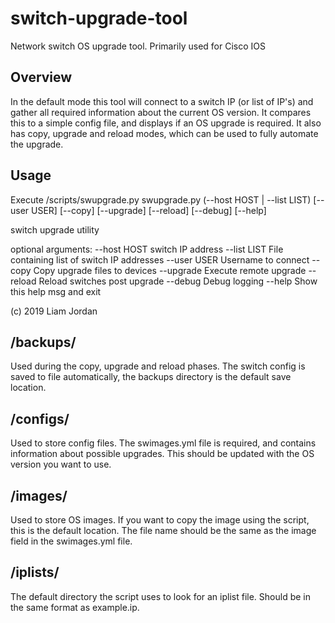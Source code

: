 # switch-upgrade-tool
Network switch OS upgrade tool. Primarily used for Cisco IOS

## Overview
In the default mode this tool will connect to a switch IP (or list of IP's) and gather all required information about the current OS version. It compares this to a simple config file, and displays if an OS upgrade is required. It also has copy, upgrade and reload modes, which can be used to fully automate the upgrade.

## Usage
Execute /scripts/swupgrade.py
swupgrade.py (--host HOST | --list LIST) [--user USER] [--copy]
                    [--upgrade] [--reload] [--debug] [--help]

switch upgrade utility

optional arguments:
  --host HOST  switch IP address
  --list LIST  File containing list of switch IP addresses
  --user USER  Username to connect
  --copy       Copy upgrade files to devices
  --upgrade    Execute remote upgrade
  --reload     Reload switches post upgrade
  --debug      Debug logging
  --help       Show this help msg and exit

(c) 2019 Liam Jordan

## /backups/
Used during the copy, upgrade and reload phases. The switch config is saved to file automatically, the backups directory is the default save location.

## /configs/
Used to store config files. The swimages.yml file is required, and contains information about possible upgrades. This should be updated with the OS version you want to use.

## /images/
Used to store OS images. If you want to copy the image using the script, this is the default location. The file name should be the same as the image field in the swimages.yml file.

## /iplists/
The default directory the script uses to look for an iplist file. Should be in the same format as example.ip.
